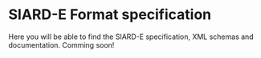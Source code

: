 # SIARD-E Format specification

Here you will be able to find the SIARD-E specification, XML schemas and documentation. Comming soon!
